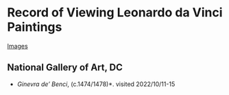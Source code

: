 # Record of Viewing Leonardo da Vinci Paintings

[Images](https://photos.app.goo.gl/zGjotZ8TdHdtZumw8)

## National Gallery of Art, DC
* *Ginevra de’ Benci*, (c.1474/1478)*. visited 2022/10/11-15
